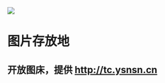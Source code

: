 ![](https://img.shields.io/github/repo-size/Ysnsn/img?style=for-the-badge)
# 图片存放地

## 开放图床，提供  http://tc.ysnsn.cn
